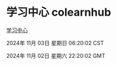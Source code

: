 # 学习中心 colearnhub
[学习中心](http://219.139.197.74:56308/colearnhub/)

2024年 11月 03日 星期日 06:20:02 CST

2024年 11月 02日 星期六 22:20:02 GMT
